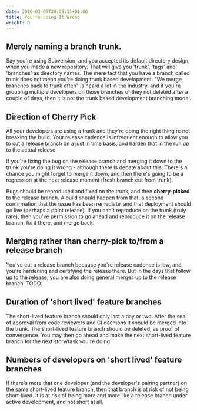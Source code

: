 ```yaml
---
date: 2016-03-09T20:08:11+01:00
title: You're doing It Wrong
weight: 0
---
```


## Merely naming a branch trunk.

Say you're using Subversion, and you accepted its default directory design, when you made a new repository. That will
give you 'trunk', 'tags' and 'branches' as directory names. The mere fact that you have a branch called trunk does not
mean you're doing trunk based development. "We merge branches back to trunk often" is heard a lot in the industry,
and if you're grouping multiple developers on those branches of they not deleted after a couple of days, then it is 
not the trunk based development branching model.

## Direction of Cherry Pick

All your developers are using a trunk and they're doing the right thing re not breaking the build. Your release 
cadence is infrequent enough to allow you to cut a release branch on a just in time basis, and harden that in the run
up to the actual release. 

If you're fixing the bug on the release branch and merging it down to the trunk you're doing 
it wrong - although there is debate about this. 
There's a chance you might forget to merge it down, and then there's going to be a regression at the next 
release moment (fresh branch cut from trunk).

Bugs should be reproduced and fixed on the trunk, and then **cherry-picked** to the release branch. A build should 
happen from that, a second confirmation that the issue has been remediate, and that deployment should go live (perhaps 
a point release).  If you can't reproduce on the trunk (truly rare), then you've permission to go ahead and reproduce
it on the release branch, fix it there, and merge back.

## Merging rather than cherry-pick to/from a release branch

You've cut a release branch because you're release cadence is low, and you're hardening and certifying the release
there. But in the days that follow up to the release, you are also doing general merges up to the release branch. TODO.

## Duration of 'short lived' feature branches

The short-lived feature branch should only last a day or two. After the seal of approval from code reviewers and CI 
daemons it should be merged into the trunk. The short-lived feature branch should be deleted, as proof of convergence.
You may then go ahead and make the next short-lived feature branch for the next story/task you're doing.

## Numbers of developers on 'short lived' feature branches

If there's more that one developer (and the developer's pairing partner) on the same short-lived feature branch, 
then that branch is at risk of not being short-lived. It is at risk of being more and more like a release branch 
under active development, and not short at all.
